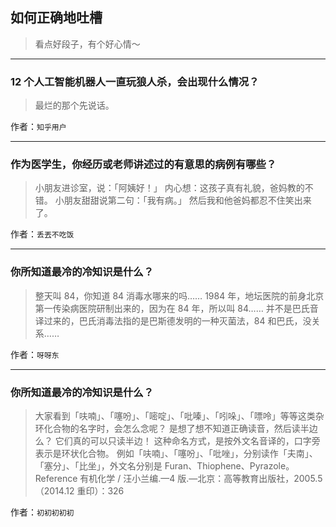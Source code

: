 ## 如何正确地吐槽

> 看点好段子，有个好心情～


 
---

### 12 个人工智能机器人一直玩狼人杀，会出现什么情况？

> 最烂的那个先说话。


作者：`知乎用户`

---

### 作为医学生，你经历或老师讲述过的有意思的病例有哪些？

> 小朋友进诊室，说：「阿姨好！」
> 内心想：这孩子真有礼貌，爸妈教的不错。
> 小朋友甜甜说第二句：「我有病。」
> 然后我和他爸妈都忍不住笑出来了。


作者：`丢丟不吃饭`

---

### 你所知道最冷的冷知识是什么？

> 整天叫 84，你知道 84 消毒水哪来的吗……
> 1984 年，地坛医院的前身北京第一传染病医院研制出来的，因为在 84 年，所以叫 84……
> 并不是巴氏音译过来的，巴氏消毒法指的是巴斯德发明的一种灭菌法，84 和巴氏，没关系……


作者：`呀呀东`

---

### 你所知道最冷的冷知识是什么？

> 大家看到「呋喃」、「噻吩」、「嘧啶」、「吡嗪」、「吲哚」、「嘌呤」等等这类杂环化合物的名字时，会怎么念呢？
> 是想了想不知道正确读音，然后读半边么？
> 它们真的可以只读半边！
> 这种命名方式，是按外文名音译的，口字旁表示是环状化合物。
> 例如「呋喃」、「噻吩」、「吡唑」，分别读作「夫南」、「塞分」、「比坐」，外文名分别是 Furan、Thiophene、Pyrazole。
> Reference
> 有机化学 / 汪小兰编.—4 版.—北京：高等教育出版社，2005.5（2014.12 重印）：326


作者：`初初初初初`